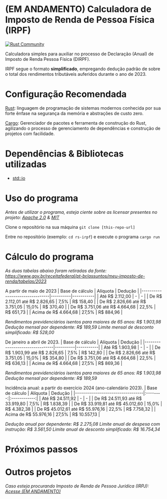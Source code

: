 # (EM ANDAMENTO) Calculadora de Imposto de Renda de Pessoa Física (IRPF)   
[![Rust Community](https://img.shields.io/badge/Rust_Community%20-Join_us-brightgreen?style=plastic&logo=rust)](https://www.rust-lang.org/community)

Calculadora simples para auxiliar no processo de Declaração (Anual) de Imposto de Renda Pessoa Física (DIRPF).

IRPF segue o formato **simplificado**, empregando dedução padrão de sobre o total dos rendimentos tributáveis auferidos durante o ano de 2023.
# Configuração Recomendada

[Rust](https://rust-book.cs.brown.edu/ch01-01-installation.html): linguagem de programação de sistemas modernos conhecida por sua forte ênfase na segurança da memória e abstrações de custo zero.

[Cargo](https://rust-book.cs.brown.edu/ch01-03-hello-cargo.html#hello-cargo): Gerenciador de pacotes e ferramenta de construção do Rust, agilizando o processo de gerenciamento de dependências e construção de projetos com facilidade.

# Dependências & Bibliotecas utilizadas

- [std::io](https://doc.rust-lang.org/stable/std/io/)

# Uso do programa

_Antes de utilizar o programa, esteja ciente sobre as licensar presentes no projeto: [Apache 2.0](./LICENSE-APACHE) & [MIT](./LICENSE-MIT)_

Clone o repositório na sua máquina `git clone [this-repo-url]`

Entre no repositório (exemplo: `cd rs-irpf`) e execute o programa `cargo run`

# Cálculo do programa
_As duas tabelas abaixo foram retiradas da fonte: https://www.gov.br/receitafederal/pt-br/assuntos/meu-imposto-de-renda/tabelas/2023_

A partir de maio de 2023
| Base de cálculo                | Alíquota | Dedução   |
|--------------------------------|----------|-----------|
| Até R$ 2.112,00                | -        | -         |
| De R$ 2.112,01 até R$ 2.826,65 | 7,5%     | R$ 158,40 |
| De R$ 2.826,66 até R$ 3.751,05 | 15,0%    | R$ 370,40 |
| De R$ 3.751,06 até R$ 4.664,68 | 22,5%    | R$ 651,73 |
| Acima de R$ 4.664,68           | 27,5%    | R$ 884,96 |


_Rendimentos previdenciários isentos para maiores de 65 anos: R$ 1.903,98
Dedução mensal por dependente: R$ 189,59
Limite mensal de desconto simplificado: R$ 528,00_

De janeiro a abril de 2023.
| Base de cálculo                | Alíquota | Dedução   |
|--------------------------------|----------|-----------|
| Até R$ 1.903,98                | -        | -         |
| De R$ 1.903,99 até R$ 2.826,65 | 7,5%     | R$ 142,80 |
| De R$ 2.826,66 até R$ 3.751,05 | 15,0%    | R$ 354,80 |
| De R$ 3.751,06 até R$ 4.664,68 | 22,5%    | R$ 636,13 |
| Acima de R$ 4.664,68           | 27,5%    | R$ 869,36 |

_Rendimentos previdenciários isentos para maiores de 65 anos: R$ 1.903,98
Dedução mensal por dependente: R$ 189,59_

Incidência anual: a partir do exercício 2024 (ano-calendário 2023).
| Base de cálculo                  | Alíquota |    Dedução   |
|----------------------------------|:--------:|:------------:|
| Até R$ 24.511,92                 |     -    |       -      |
| De R$ 24.511,93 até R$ 33.919,80 |   7,5%   |  R$ 1.838,39 |
| De R$ 33.919,81 até R$ 45.012,60 |   15,0%  |  R$ 4.382,38 |
| De R$ 45.012,61 até R$ 55.976,16 |   22,5%  |  R$ 7.758,32 |
| Acima de R$ 55.976,16            |   27,5%  | R$ 10.557,13 |

_Dedução anual por dependente: R$ 2.275,08
Limite anual de despesa com instrução: R$ 3.561,50
Limite anual de desconto simplificado: R$ 16.754,34_

# Próximos passos

# Outros projetos
_Caso esteja procurando Imposto de Renda de Pessoa Jurídica (IRPJ): [Acesse (EM ANDAMENTO)]()_


